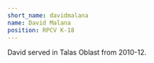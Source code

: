```yaml
---
short_name: davidmalana
name: David Malana
position: RPCV K-18
---
```

David served in Talas Oblast from 2010-12.